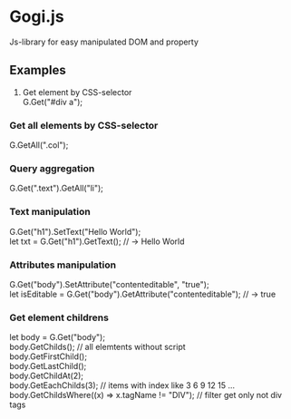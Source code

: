 # Gogi.js  
Js-library for easy manipulated DOM and property

## Examples  
1) Get element by CSS-selector  
G.Get("#div a");  

### Get all elements by CSS-selector    
G.GetAll(".col");  

### Query aggregation  
G.Get(".text").GetAll("li");  

### Text manipulation  
G.Get("h1").SetText("Hello World");  
let txt = G.Get("h1").GetText(); // -> Hello World  

### Attributes manipulation  
G.Get("body").SetAttribute("contenteditable", "true");  
let isEditable = G.Get("body").GetAttribute("contenteditable"); // -> true  

### Get element childrens  
let body = G.Get("body");  
body.GetChilds(); // all elemtents without script  
body.GetFirstChild();  
body.GetLastChild();  
body.GetChildAt(2);  
body.GetEachChilds(3); // items with index like 3 6 9 12 15 ...  
body.GetChildsWhere((x) => x.tagName != "DIV"); // filter get only not div tags  
